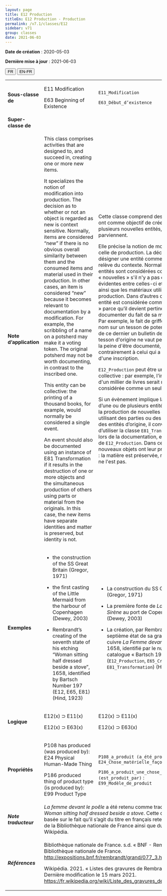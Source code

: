 ```yaml
---
layout: page
title: E12 Production
titleEn: E12 Production - Production
permalink: /v7.1/classes/E12
sidebar: v71
group: classes
date: 2021-06-03
---
```


**Date de création** : 2020-05-03

**Dernière mise à jour** : 2021-06-03

<div class="lang-buttons">
  <button id="fr" class="activate">FR</button>
  <button id="en-fr">EN-FR</button>
</div>

<table>
<tbody>
<tr>
<td><strong>Sous-classe de</strong></td>
<td class="en"><p>E11 Modification</p>
<p>E63 Beginning of Existence</p></td>
<td><p><code class="language-plaintext highlighter-rouge">E11_Modification</code></p>
<p><code class="language-plaintext highlighter-rouge">E63_Début_d’existence</code></p></td>
</tr>
<tr>
<td><strong>Super-classe de</strong></td>
<td class="en"></td>
<td></td>
</tr>
<tr>
<td><strong>Note d’application</strong></td>
<td class="en"><p>This class comprises activities that are designed to, and succeed in, creating one or more new items.</p>
<p>It specializes the notion of modification into production. The decision as to whether or not an object is regarded as new is context sensitive. Normally, items are considered “new” if there is no obvious overall similarity between them and the consumed items and material used in their production. In other cases, an item is considered “new” because it becomes relevant to documentation by a modification. For example, the scribbling of a name on a potsherd may make it a voting token. The original potsherd may not be worth documenting, in contrast to the inscribed one.</p>
<p>This entity can be collective: the printing of a thousand books, for example, would normally be considered a single event.</p>
<p>An event should also be documented using an instance of E81 Transformation if it results in the destruction of one or more objects and the simultaneous production of others using parts or material from the originals. In this case, the new items have separate identities and matter is preserved, but identity is not.</p></td>
<td><p>Cette classe comprend des activités qui ont comme objectif de créer une ou plusieurs nouvelles entités, et qui y parviennent.</p>
<p>Elle précise la notion de modification en celle de production. La décision de désigner une entité comme « nouvelle » relève du contexte. Normalement, les entités sont considérées comme « nouvelles » s'il n'y a pas de similarités évidentes entre celles-ci et les objets ainsi que les matériaux utilisés pour leur production. Dans d’autres cas, une entité est considérée comme « nouvelle » parce qu’il devient pertinent de la documenter du fait de sa modification. Par exemple, le fait de griffonner un nom sur un tesson de poterie peut faire de ce dernier un bulletin de vote. Le tesson d'origine ne vaut peut-être pas la peine d'être documenté, contrairement à celui qui a fait l'objet d'une inscription.</p>
<p><code class="language-plaintext highlighter-rouge">E12_Production</code> peut être une entité collective : par exemple, l'impression d'un millier de livres serait normalement considérée comme un seul évènement.</p>
<p>Si un évènement implique la destruction d’une ou de plusieurs entités ainsi que la production de nouvelles entités en utilisant des parties ou des matériaux des entités d’origine, il convient d’utiliser la classe <code class="language-plaintext highlighter-rouge">E81_Transformation</code> lors de la documentation, et ce en plus de <code class="language-plaintext highlighter-rouge">E12_Production</code>. Dans ce cas, les nouveaux objets ont leur propre identité : la matière est préservée, mais l'identité ne l'est pas.</p></td>
</tr>
<tr>
<td><strong>Exemples</strong></td>
<td class="en"><ul>
<li>
<p>the construction of the SS Great Britain (Gregor, 1971)</p>
</li>
<li>
<p>the first casting of the Little Mermaid from the harbour of Copenhagen (Dewey, 2003)</p>
</li>
<li>
<p>Rembrandt’s creating of the seventh state of his etching “Woman sitting half dressed beside a stove”, 1658, identified by Bartsch Number 197 (E12, E65, E81) (Hind, 1923)</p>
</li>
</ul></td>
<td><ul>
<li>
<p>La construction du SS Great Britain (Gregor, 1971)</p>
</li>
<li>
<p>La première fonte de <em>La Petite Sirène</em> au port de Copenhague (Dewey, 2003)</p>
</li>
<li>
<p>La création, par Rembrandt, du septième état de sa gravure sur cuivre <em>La Femme devant le poêle</em>, 1658, identifié par le numéro de catalogue « Bartsch 197 » (<code class="language-plaintext highlighter-rouge">E12_Production</code>, <code class="language-plaintext highlighter-rouge">E65_Création</code>, <code class="language-plaintext highlighter-rouge">E81_Transformation</code>) (Hind, 1923)</p>
</li>
</ul></td>
</tr>
<tr>
<td><strong>Logique</strong></td>
<td class="en"><p>E12(x) ⊃ E11(x)</p>
<p>E12(x) ⊃ E63(x)</p></td>
<td><p>E12(x) ⊃ E11(x)</p>
<p>E12(x) ⊃ E63(x)</p></td>
</tr>
<tr>
<td><strong>Propriétés</strong></td>
<td class="en"><p>P108 has produced (was produced by): E24 Physical Human-Made Thing</p>
<p>P186 produced thing of product type (is produced by): E99 Product Type</p></td>
<td><p><code class="language-plaintext highlighter-rouge">P108_a_produit (a_été_produit_par)</code> : <code class="language-plaintext highlighter-rouge">E24_Chose_matérielle_façonnée</code></p>
<p><code class="language-plaintext highlighter-rouge">P186_a_produit_une_chose_du_type (est_produit_par)</code> : <code class="language-plaintext highlighter-rouge">E99_Modèle_de_produit</code></p></td>
</tr>
<tr>
<td><strong><em>Note traducteur</em></strong></td>
<td colspan="2"><em>La femme devant le poêle</em> a été retenu comme traduction de <em>Woman sitting half dressed beside a stove</em>. Cette décision est basée sur le fait qu’il s’agit du titre en français retenu du côté de la Bibliothèque nationale de France ainsi que du côté de Wikipédia.</td>
</tr>
<tr>
<td><strong><em>Références</em></strong></td>
<td colspan="2"><p>Bibliothèque nationale de France. s.d. « BNF - Rembrandt ». Bibliothèque nationale de France. <a href="http://expositions.bnf.fr/rembrandt/grand/077_3.htm"><span class="underline">http://expositions.bnf.fr/rembrandt/grand/077_3.htm</span></a>.</p>
<p>Wikipédia. 2021. « Listes des gravures de Rembrandt ». Dernière modification le 15 mars 2021. <a href="https://fr.wikipedia.org/wiki/Liste_des_gravures_de_Rembrandt"><span class="underline">https://fr.wikipedia.org/wiki/Liste_des_gravures_de_Rembrandt</span></a>.</p></td>
</tr>
</tbody>
</table>

